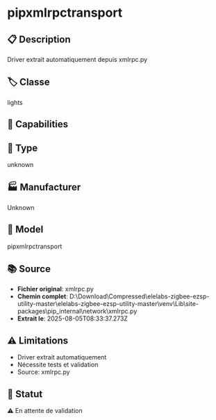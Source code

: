 # pipxmlrpctransport

## 📋 Description
Driver extrait automatiquement depuis xmlrpc.py

## 🏷️ Classe
lights

## 🔧 Capabilities


## 📡 Type
unknown

## 🏭 Manufacturer
Unknown

## 📱 Model
pipxmlrpctransport

## 📚 Source
- **Fichier original**: xmlrpc.py
- **Chemin complet**: D:\Download\Compressed\elelabs-zigbee-ezsp-utility-master\elelabs-zigbee-ezsp-utility-master\venv\Lib\site-packages\pip\_internal\network\xmlrpc.py
- **Extrait le**: 2025-08-05T08:33:37.273Z

## ⚠️ Limitations
- Driver extrait automatiquement
- Nécessite tests et validation
- Source: xmlrpc.py

## 🚀 Statut
⚠️ En attente de validation
